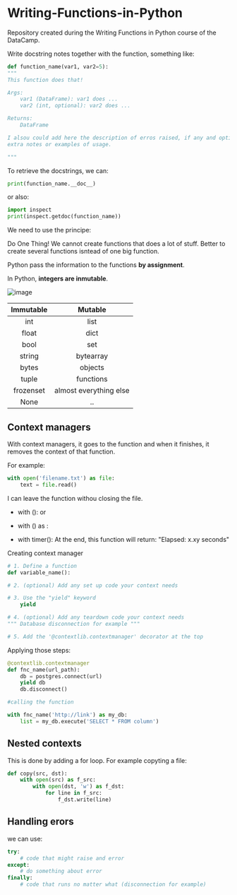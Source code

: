 # Writing-Functions-in-Python
Repository created during the Writing Functions in Python course of the DataCamp.

Write docstring notes together with the function, something like:

```py
def function_name(var1, var2=5):
""" 
This function does that!

Args: 
	var1 (DataFrame): var1 does ...
	var2 (int, optional): var2 does ...

Returns:
	DataFrame

I alsou could add here the description of erros raised, if any and optional 
extra notes or examples of usage.

"""
```

To retrieve the docstrings, we can:

```py
print(function_name.__doc__)
```
or also:
```py
import inspect
print(inspect.getdoc(function_name))
```

We need to use the principe:

Do One Thing! We cannot create functions that does a lot of stuff. Better to 
create several functions isntead of one big function.

Python pass the information to the functions **by assignment**.

In Python, **integers are inmutable**. 

![image](https://github.com/Rafaelatff/Writing-Functions-in-Python/assets/58916022/52d53712-4ec4-46de-89b6-deb7bfd15a66)

| Immutable | Mutable | 
| :---: | :---: | 
| int | list |
| float | dict |
| bool | set |
| string | bytearray |
| bytes | objects |
| tuple | functions |
| frozenset | almost everything else |
| None | .. |

## Context managers

With context managers, it goes to the function and when it finishes, it removes the context of that function.

For example:
```py
with open('filename.txt') as file:
	text = file.read()
```

I can leave the function withou closing the file.

* with <context-manager>(<args>): 
or
* with <context-manager>(<args>) as <returned-value-here>: 


* with timer(): 
At the end, this function will return: "Elapsed: x.xy seconds"

Creating context manager

```py
# 1. Define a function
def variable_name():

# 2. (optional) Add any set up code your context needs

# 3. Use the "yield" keyword
	yield 

# 4. (optional) Add any teardown code your context needs
""" Database disconnection for example """ 

# 5. Add the '@contextlib.contextmanager' decorator at the top
```
Applying those steps:

```py
@contextlib.contextmanager
def fnc_name(url_path):
	db = postgres.connect(url)
	yield db
	db.disconnect()

#calling the function

with fnc_name('http://link') as my_db:
	list = my_db.execute('SELECT * FROM column')

```
## Nested contexts

This is done by adding a for loop. For example copyting a file:

```py
def copy(src, dst):
	with open(src) as f_src:
		with open(dst, 'w') as f_dst:
			for line in f_src:
				f_dst.write(line)
```
## Handling erors

we can use:
```py
try:
	# code that might raise and error
except:
	# do something about error
finally:
	# code that runs no matter what (disconnection for example)
```
